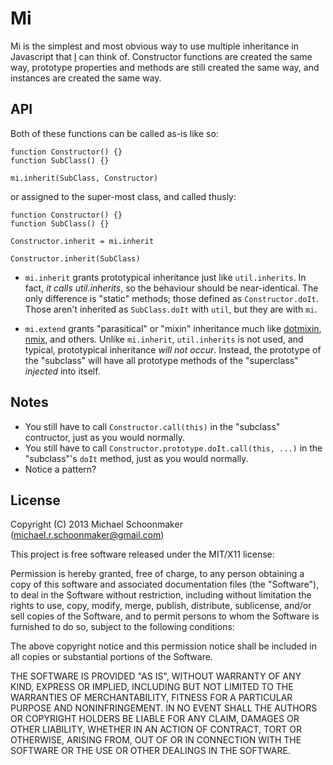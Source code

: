 # Mi

Mi is the simplest and most obvious way to use multiple inheritance in Javascript that [I](http://schoonology.com) can
think of. Constructor functions are created the same way, prototype properties and methods are still created the same
way, and instances are created the same way.

## API

Both of these functions can be called as-is like so:

```
function Constructor() {}
function SubClass() {}

mi.inherit(SubClass, Constructor)
```

or assigned to the super-most class, and called thusly:

```
function Constructor() {}
function SubClass() {}

Constructor.inherit = mi.inherit

Constructor.inherit(SubClass)
```

 * `mi.inherit` grants prototypical inheritance just like `util.inherits`. In fact, _it calls util.inherits_, so the
behaviour should be near-identical. The only difference is "static" methods; those defined as `Constructor.doIt`. Those
aren't inherited as `SubClass.doIt` with `util`, but they are with `mi`.

 * `mi.extend` grants "parasitical" or "mixin" inheritance much like [dotmixin](https://npmjs.org/package/dotmixin),
 [nmix](https://npmjs.org/package/nmix), and others. Unlike `mi.inherit`, `util.inherits` is not used, and typical,
 prototypical inheritance _will not occur_. Instead, the prototype of the "subclass" will have all prototype methods of
 the "superclass" _injected_ into itself.

## Notes

 * You still have to call `Constructor.call(this)` in the "subclass" contructor, just as you would normally.
 * You still have to call `Constructor.prototype.doIt.call(this, ...)` in the "subclass"'s `doIt` method, just as you
 would normally.
 * Notice a pattern?

## License

Copyright (C) 2013 Michael Schoonmaker (michael.r.schoonmaker@gmail.com)

This project is free software released under the MIT/X11 license:

Permission is hereby granted, free of charge, to any person obtaining a copy
of this software and associated documentation files (the "Software"), to deal
in the Software without restriction, including without limitation the rights
to use, copy, modify, merge, publish, distribute, sublicense, and/or sell
copies of the Software, and to permit persons to whom the Software is
furnished to do so, subject to the following conditions:

The above copyright notice and this permission notice shall be included in
all copies or substantial portions of the Software.

THE SOFTWARE IS PROVIDED "AS IS", WITHOUT WARRANTY OF ANY KIND, EXPRESS OR
IMPLIED, INCLUDING BUT NOT LIMITED TO THE WARRANTIES OF MERCHANTABILITY,
FITNESS FOR A PARTICULAR PURPOSE AND NONINFRINGEMENT. IN NO EVENT SHALL THE
AUTHORS OR COPYRIGHT HOLDERS BE LIABLE FOR ANY CLAIM, DAMAGES OR OTHER
LIABILITY, WHETHER IN AN ACTION OF CONTRACT, TORT OR OTHERWISE, ARISING FROM,
OUT OF OR IN CONNECTION WITH THE SOFTWARE OR THE USE OR OTHER DEALINGS IN
THE SOFTWARE.
